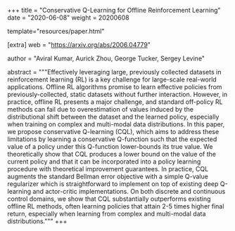 +++
title = "Conservative Q-Learning for Offline Reinforcement Learning"
date = "2020-06-08"
weight = 20200608

template="resources/paper.html"

[extra]
web = "https://arxiv.org/abs/2006.04779"

author = "Aviral Kumar, Aurick Zhou, George Tucker, Sergey Levine"

abstract = """Effectively leveraging large, previously collected datasets in reinforcement learning (RL) is a key challenge for large-scale real-world applications. Offline RL algorithms promise to learn effective policies from previously-collected, static datasets without further interaction. However, in practice, offline RL presents a major challenge, and standard off-policy RL methods can fail due to overestimation of values induced by the distributional shift between the dataset and the learned policy, especially when training on complex and multi-modal data distributions. In this paper, we propose conservative Q-learning (CQL), which aims to address these limitations by learning a conservative Q-function such that the expected value of a policy under this Q-function lower-bounds its true value. We theoretically show that CQL produces a lower bound on the value of the current policy and that it can be incorporated into a policy learning procedure with theoretical improvement guarantees. In practice, CQL augments the standard Bellman error objective with a simple Q-value regularizer which is straightforward to implement on top of existing deep Q-learning and actor-critic implementations. On both discrete and continuous control domains, we show that CQL substantially outperforms existing offline RL methods, often learning policies that attain 2-5 times higher final return, especially when learning from complex and multi-modal data distributions."""
+++
